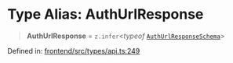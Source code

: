 # Type Alias: AuthUrlResponse

> **AuthUrlResponse** = `z.infer`\<*typeof* [`AuthUrlResponseSchema`](../variables/AuthUrlResponseSchema.md)\>

Defined in: [frontend/src/types/api.ts:249](https://github.com/lsendel/sass/blob/ca8b2b87627589617e0de57047e1f50d53e78078/frontend/src/types/api.ts#L249)
